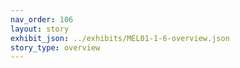 ```yaml
---
nav_order: 106
layout: story
exhibit_json: ../exhibits/MEL01-1-6-overview.json
story_type: overview
---
```

